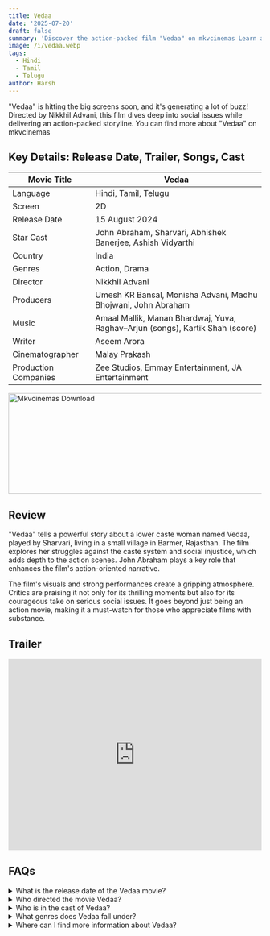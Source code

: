 ```yaml
---
title: Vedaa
date: '2025-07-20'
draft: false
summary: 'Discover the action-packed film "Vedaa" on mkvcinemas Learn about its release date, cast, and more'
image: /i/vedaa.webp
tags:
  - Hindi
  - Tamil
  - Telugu
author: Harsh
---
```


"Vedaa" is hitting the big screens soon, and it's generating a lot of buzz! Directed by Nikkhil Advani, this film dives deep into social issues while delivering an action-packed storyline. You can find more about "Vedaa" on mkvcinemas

## Key Details: Release Date, Trailer, Songs, Cast

| Movie Title          | Vedaa                                                                         |
| -------------------- | ----------------------------------------------------------------------------- |
| Language             | Hindi, Tamil, Telugu                                                          |
| Screen               | 2D                                                                            |
| Release Date         | 15 August 2024                                                                |
| Star Cast            | John Abraham, Sharvari, Abhishek Banerjee, Ashish Vidyarthi                   |
| Country              | India                                                                         |
| Genres               | Action, Drama                                                                 |
| Director             | Nikkhil Advani                                                                |
| Producers            | Umesh KR Bansal, Monisha Advani, Madhu Bhojwani, John Abraham                 |
| Music                | Amaal Mallik, Manan Bhardwaj, Yuva, Raghav–Arjun (songs), Kartik Shah (score) |
| Writer               | Aseem Arora                                                                   |
| Cinematographer      | Malay Prakash                                                                 |
| Production Companies | Zee Studios, Emmay Entertainment, JA Entertainment                            |

<a href="https://www.profitableratecpm.com/vbvpd9w3h?key=32fa8307e0db421fc9459d903b211dae">
  <img src="/mkvcinemas-btn.webp" alt="Mkvcinemas Download" width="600" height="200" loading="lazy">
</a>

## Review

"Vedaa" tells a powerful story about a lower caste woman named Vedaa, played by Sharvari, living in a small village in Barmer, Rajasthan. The film explores her struggles against the caste system and social injustice, which adds depth to the action scenes. John Abraham plays a key role that enhances the film's action-oriented narrative.

The film's visuals and strong performances create a gripping atmosphere. Critics are praising it not only for its thrilling moments but also for its courageous take on serious social issues. It goes beyond just being an action movie, making it a must-watch for those who appreciate films with substance.

## Trailer

<iframe width="100%" height="380" src="https://www.youtube.com/embed/DQIg3Dntu9w?si=eMHwaGmyiIUQ9f7E" title={title} frameborder="0" allow="accelerometer; autoplay; clipboard-write; encrypted-media; gyroscope; picture-in-picture; web-share" referrerpolicy="strict-origin-when-cross-origin" allowfullscreen loading="lazy"></iframe>

## FAQs

<details>
  <summary>What is the release date of the Vedaa movie?</summary>
  <p>Vedaa is set to release in theaters on 15 August 2024.</p>
</details>

<details>
  <summary>Who directed the movie Vedaa?</summary>
  <p>The movie has been directed by Nikkhil Advani.</p>
</details>

<details>
  <summary>Who is in the cast of Vedaa?</summary>
  <p>The star cast includes John Abraham, Sharvari, Abhishek Banerjee, and Ashish Vidyarthi.</p>
</details>

<details>
  <summary>What genres does Vedaa fall under?</summary>
  <p>Vedaa is an action and drama film.</p>
</details>

<details>
  <summary>Where can I find more information about Vedaa?</summary>
  <p>You can check out mkvcinemas for more details and updates on the film.</p>
</details>
